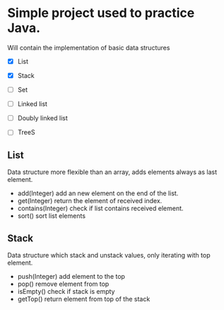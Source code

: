 # Simple project used to practice Java.
Will contain the implementation of basic data structures
- [X] List
- [X] Stack
- [ ] Set
- [ ] Linked list
- [ ] Doubly linked list
- [ ] TreeS


## List
Data structure more flexible than an array, adds elements always as last element.
- add(Integer) add an new element on the end of the list.
- get(Integer) return the element of received index.
- contains(Integer) check if list contains received element.
- sort() sort list elements 


## Stack
Data structure which stack and unstack values, only iterating with top element.
- push(Integer) add element to the top
- pop() remove element from top
- isEmpty() check if stack is empty
- getTop() return element from  top of the stack
